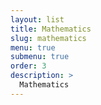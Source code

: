```yaml
---
layout: list
title: Mathematics
slug: mathematics
menu: true
submenu: true
order: 3
description: >
  Mathematics
---
```

